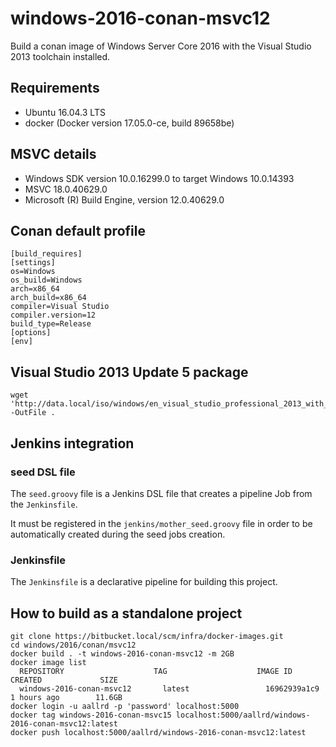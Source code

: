 # windows-2016-conan-msvc12

Build a conan image of Windows Server Core 2016 with the Visual Studio 2013 toolchain installed.

## Requirements

- Ubuntu 16.04.3 LTS
- docker (Docker version 17.05.0-ce, build 89658be)

## MSVC details

- Windows SDK version 10.0.16299.0 to target Windows 10.0.14393
- MSVC 18.0.40629.0
- Microsoft (R) Build Engine, version 12.0.40629.0

## Conan default profile

    [build_requires]
    [settings]
    os=Windows
    os_build=Windows
    arch=x86_64
    arch_build=x86_64
    compiler=Visual Studio
    compiler.version=12
    build_type=Release
    [options]
    [env]

## Visual Studio 2013 Update 5 package

    wget 'http://data.local/iso/windows/en_visual_studio_professional_2013_with_update_5_x86_dvd_6815752.zip' -OutFile .
	
## Jenkins integration

### seed DSL file

The `seed.groovy` file is a Jenkins DSL file that creates a pipeline Job from the `Jenkinsfile`.

It must be registered in the `jenkins/mother_seed.groovy` file in order to be automatically created during the seed jobs creation. 

### Jenkinsfile

The `Jenkinsfile` is a declarative pipeline for building this project.

## How to build as a standalone project

    git clone https://bitbucket.local/scm/infra/docker-images.git
    cd windows/2016/conan/msvc12
    docker build . -t windows-2016-conan-msvc12 -m 2GB
	docker image list
      REPOSITORY                    TAG                    IMAGE ID            CREATED             SIZE
      windows-2016-conan-msvc12       latest                 16962939a1c9        1 hours ago        11.6GB
    docker login -u aallrd -p 'password' localhost:5000
    docker tag windows-2016-conan-msvc15 localhost:5000/aallrd/windows-2016-conan-msvc12:latest
    docker push localhost:5000/aallrd/windows-2016-conan-msvc12:latest
